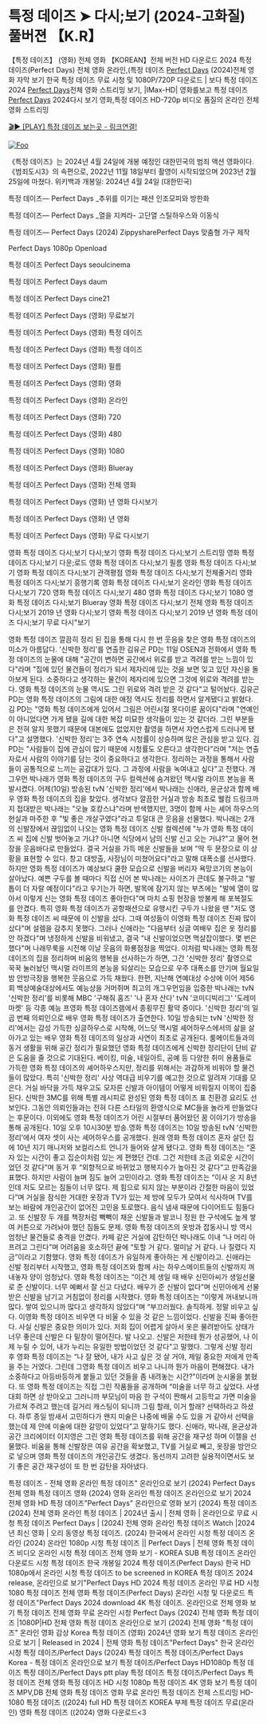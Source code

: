 # 특정 데이즈 ➤ 다시;보기 (2024-고화질) 풀버젼 【K.R】

【특정 데이즈】 (영화) 전체 영화 【KOREAN】전체 버전 HD 다운로드 2024 특정 데이즈(Perfect Days) 전체 영화 온라인,(특정 데이즈 [Perfect Days](https://jpflix.cloud/ko/movie/976893) (2024)전체 영화 자막 보기 한국 특정 데이즈 무료 시청 및 1080P/720P 다운로드 | 보다 특정 데이즈 2024 [Perfect Days](https://jpflix.cloud/ko/movie/976893)전체 영화 스트리밍 보기, |IMax-HD| 영화를보고 특정 데이즈 [Perfect Days](https://jpflix.cloud/ko/movie/976893) 2024다시 보기 영화,특정 데이즈 HD-720p 비디오 품질의 온라인 전체 영화 스트리밍


[🎬▶ [PLAY] 특정 데이즈 보는곳 - 링크연결!](https://jpflix.cloud/ko/movie/976893)


<a href="https://jpflix.cloud/ko/movie/976893" rel="nofollow"><img src="https://camo.githubusercontent.com/917e6ed5c302499242165dcc02bdbce85c075fd21b35918eb9c0b771855261b8/68747470733a2f2f7374617469632e7769787374617469632e636f6d2f6d656469612f6232343966395f61646163386637306662336634356238383639313639366337376465313866337e6d76322e676966" alt="Foo" style="max-width: 100%;"></a>


《특정 데이즈》는 2024년 4월 24일에 개봉 예정인 대한민국의 범죄 액션 영화이다.《범죄도시3》의 속편으로, 2022년 11월 18일부터 촬영이 시작되었으며 2023년 2월 25일에 마쳤다. 위키백과 개봉일: 2024년 4월 24일 (대한민국)

특정 데이즈— Perfect Days _추위를 이기는 패션 인조모피와 방한화

특정 데이즈— Perfect Days _열을 지켜라- 고단열 스틸하우스와 이동식

특정 데이즈— Perfect Days (2024) ZippysharePerfect Days 맞춤형 가구 제작

Perfect Days 1080p Openload

특정 데이즈 Perfect Days seoulcinema

특정 데이즈 Perfect Days daum

특정 데이즈 Perfect Days cine21

특정 데이즈 Perfect Days (영화) 무료보기

특정 데이즈 Perfect Days (영화) 특정 데이즈

특정 데이즈 Perfect Days (영화) 특정 데이즈

특정 데이즈 Perfect Days (영화) 필름

특정 데이즈 Perfect Days (영화) 영화

특정 데이즈 Perfect Days (영화) 온라인

특정 데이즈 Perfect Days (영화) 720

특정 데이즈 Perfect Days (영화) 480

특정 데이즈 Perfect Days (영화) 1080

특정 데이즈 Perfect Days (영화) Blueray

특정 데이즈 Perfect Days (영화) 전체 영화

특정 데이즈 Perfect Days (영화) 년 영화 다시보기

특정 데이즈 Perfect Days (영화) 년 영화

특정 데이즈 Perfect Days (영화) 무료 다시보기

영화 특정 데이즈 다시;보기 다시;보기 영화 특정 데이즈 다시;보기 스트리밍 영화 특정 데이즈 다시;보기 다운;로드 영화 특정 데이즈 다시;보기 필름 영화 특정 데이즈 다시;보기 영화 특정 데이즈 다시;보기 관객평점 영화 특정 데이즈 다시;보기 전체줄거리 영화 특정 데이즈 다시;보기 흥행기록 영화 특정 데이즈 다시;보기 온라인 영화 특정 데이즈 다시;보기 720 영화 특정 데이즈 다시;보기 480 영화 특정 데이즈 다시;보기 1080 영화 특정 데이즈 다시;보기 Blueray 영화 특정 데이즈 다시;보기 전체 영화 특정 데이즈 다시;보기 2019 년 영화 다시;보기 영화 특정 데이즈 다시;보기 2019 년 영화 특정 데이즈 다시;보기 무료 다시"보기

영화 특정 데이즈 깔끔히 정리 된 집을 통해 다시 한 번 웃음을 찾은 영화 특정 데이즈의 미소가 아름답다. '신박한 정리'를 연출한 김유곤 PD는 11일 OSEN과 전화에서 영화 특정 데이즈의 눈물에 대해 "공간이 변하면 공간에서 위로를 받고 격려를 받는 느낌이 있다"라며 "집에 있던 물건들이 정리가 되서 제자리에 있는 것을 보면 잊고 있던 자신을 돌아보게 된다. 소중하다고 생각하는 물건이 제자리에 있으면 그것에 위로와 격려를 받는다. 영화 특정 데이즈의 눈물 역시도 그린 위로와 격려 받은 것 같다"고 털어놨다. 김유곤 PD는 영화 특정 데이즈의 그림에 대한 애정 역시도 정리를 하면서 알게됐다고 밝혔다. 김 PD는 "영화 특정 데이즈에게 있어서 그림은 어린시절 못다이룬 꿈이다"라며 "연예인이 아니었다면 가게 됐을 길에 대한 복잡 미묘한 생각들이 있는 것 같더라. 그린 부분들은 전혀 알지 못했기 때문에 대본에도 없었지만 촬영을 하면서 자연스럽게 드러나게 됐다"고 설명했다. '신박한 정리'는 3주 연속 시청률이 상승하며 많은 관심을 받고 있다. 김 PD는 "사람들이 집에 관심이 많기 때문에 시청률도 오른다고 생각한다"라며 "저는 연출자로서 사람의 이야기를 담는 것이 중요하다고 생각한다. 정리하는 과정을 통해서 사람들이 공통적으로 느끼는 공감대가 있다. 그 과정에 사람을 녹여내고 싶다"고 전했다. 개그우먼 박나래가 영화 특정 데이즈의 구두 컬렉션에 숨겨왔던 맥시멀 라이프 본능을 폭발시켰다. 어제(10일) 방송된 tvN '신박한 정리'에서 박나래는 신애라, 윤균상과 함께 배우 영화 특정 데이즈의 집을 찾았다. 생각보다 깔끔한 거실과 방송 최초로 웰컴 드링크까지 접대받은 박나래는 "오늘 호캉스냐"라며 반색했지만, 3명이 함께 사는 셰어 하우스의 현실과 마주한 후 "빛 좋은 개살구였다"라고 투덜대 큰 웃음을 선물했다. 박나래는 2개의 신발장에서 끊임없이 나오는 영화 특정 데이즈 신발 컬렉션에 "누가 영화 특정 데이즈 씨 집에 신발 벗어놓고 가냐? 아니면 식당에서 남의 신발 신고 오는 거냐?"고 물어 현장을 웃음바다로 만들었다. 결국 거실을 가득 메운 신발들을 보며 "딱 두 문장으로 이 상황을 표현할 수 있다. 창고 대방출, 사장님이 미쳤어요다"라고 말해 대폭소를 선사했다. 하지만 영화 특정 데이즈가 예상보다 쿨한 모습으로 신발을 버리자 욕망코기의 본능이 살아났다. 예쁜 구두를 볼 때마다 직접 신어 본 박나래는 사이즈가 큰데도 불구하고 "발톱이 더 자랄 예정이다"라고 우기는가 하면, 발목에 잠기지 않는 부츠에는 "발에 열이 많아서 이렇게 신는 영화 특정 데이즈 좋아한다"며 마치 쇼핑 현장을 방불케 해 포복절도를 안겼다. 특히 영화 특정 데이즈가 공항패션으로 유행시킨 구두가 나왔을 땐 "저도 영화 특정 데이즈 씨 때문에 이 신발을 샀다. 그때 여성들이 이영화 특정 데이즈 진짜 많이 샀다"며 설렘을 감추지 못했다. 그러나 신애라는 "다음부터 싱글 여배우 집은 옷 정리를 안 하겠다"며 냉정하게 신발을 비워냈고, 결국 "내 신발이었으면 멱살잡이했다. 몇 번은 했다"며 나래무룩을 시전해 이날 웃음의 화룡점정을 찍었다. 이처럼 박나래는 영화 특정 데이즈의 집을 정리하며 비움의 행복을 선사하는가 하면, 그간 '신박한 정리' 촬영으로 꾹꾹 눌러놨던 맥시멀 라이프의 본능을 되살리는 모습으로 우주 대폭소를 안기며 월요일 밤 안방극장을 행복한 웃음으로 가득 채웠다. 한편, 지난해 연예대상 수상에 이어 제56회 백상예술대상에서도 예능상을 거머쥐며 최고의 개그우먼임을 입증한 박나래는 tvN '신박한 정리'를 비롯해 MBC '구해줘 홈즈' '나 혼자 산다' tvN '코미디빅리그' '도레미마켓' 등 각종 예능 프영화 특정 데이즈램에서 종횡무진 활약 중이다. '신박한 정리'의 일곱 번째 의뢰인으로 배우 영화 특정 데이즈가 출연한다. 10일 방송되는 tvN '신박한 정리'에서는 감성 가득한 싱글하우스로 시작해, 어느덧 맥시멀 셰어하우스에서의 삶을 살아가고 있는 배우 영화 특정 데이즈의 일상과 사연이 최초로 공개된다. 룸메이트들과의 동거 생활을 위해 공간 정리가 필요했던 영화 특정 데이즈에게 신박한 정리단이 단비 같은 도움을 줄 것으로 기대된다. 베이킹, 미술, 네일아트, 공예 등 다양한 취미 용품들로 가득한 영화 특정 데이즈의 셰어하우스지만, 정리를 위해서는 과감하게 비워야 할 물건들이 많았다. 특히 '신박한 정리' 사상 역대급 비우기를 예고한 것으로 알려져 기대를 모은다. 거실 바닥을 가득 채우고도 모자른 신발과 아이템이 어떻게 비워질지 이목이 집중된다. 신박한 3MC를 위해 특별 레시피로 완성된 영화 특정 데이즈 표 친환경 요리도 선보인다. 그동안 의뢰인들과는 전혀 다른 스타일의 환영식으로 MC들을 놀라게 만들었다는 후문이다. 이외에도 영화 특정 데이즈가 어린 시절부터 품어왔던 꿈 이야기가 방송을 통해 공개된다. 10일 오후 10시30분 방송.영화 특정 데이즈는 10일 방송된 tvN ‘신박한 정리’에서 여자 셋이 사는 셰어하우스를 공개했다. 원래 영화 특정 데이즈 혼자 살던 집에 10년 지기 매니저와 보컬리스트 언니가 들어와 살게 됐다고. 영화 특정 데이즈는 “혼자 있는 시간이 좋고 집순이처럼 있는 게 편했던 건데. 그건 저한테 조금 외로운 시간이었던 것 같다”며 동거 후 “외향적으로 바뀌었고 행복지수가 높아진 것 같다”고 만족감을 표했다. 하지만 사람이 늘며 짐도 늘어 고민이라고. 영화 특정 데이즈는 “이사 온 지 8년인데 저도 모르는 짐들이 너무 많다. 제 힘으로 되지 않는 부분이라 간절한 마음이 있었다”며 거실을 잠식한 거대한 옷장과 TV가 있는 제 방에 모두가 모여서 식사하며 TV를 보는 바람에 개인공간이 없어진 고민을 토로했다. 음식 냄새 때문에 다이어트도 힘들다고. 또 신발장 두 개를 책장처럼 빽빽이 채운 신발들과 발코니 정원 한 구석에도 높게 쌓여 커튼으로 가려놔야 했던 짐들도 문제. 영화 특정 데이즈의 옷방과 잡동사니 방 역시 엄청난 물건들로 충격을 안겼다. 카페 같은 거실에 감탄하던 박나래도 이내 “나 머리 아프려고 그린다”며 어려움을 호소하던 끝에 “토할 거 같다. 멀미날 거 같다. 나 질렸다 지금”이라고 기함했다. 영화 특정 데이즈가 유일하게 좋아하는 게 신발이라고. 신애라는 신발 정리부터 시작했고, 영화 특정 데이즈와 함께 사는 하우스메이트들의 신발까지 꺼내놓자 양이 엄청났다. 영화 특정 데이즈는 “이건 제 생일 때 배우 신민아씨가 생일선물로 준 신발이다. 너무 예뻐서 잘 신고 다녔다. 배우가 준 신발이 없다”며 신민아에게 선물 받은 신발을 남기고 거침없이 정리를 시작했다. 영화 특정 데이즈는 “이렇게 꺼내보니까 많다. 쌓여 있으니까 많다고 생각하지 않았다”며 “부끄러웠다. 솔직하게. 정말 비우고 싶다. 이영화 특정 데이즈 비우면 다 비울 수 있을 것 같은 느낌이었다. 신발을 진짜 좋아한다. 사실 신발은 중요한 의미가 있다. 저희 집이 어렵게 살아서 옷은 물려받아도 상태가 너무 좋은데 신발은 다 밑창이 떨어진다. 발 나오고. 신발은 저한테 뭔가 성공했어, 나 이제 누릴 수 있어, 내가 누리는 유일한 방법이었던 것 같다”고 말했다. 그렇게 신발 정리 후 영화 특정 데이즈는 “나 잘 됐어, 내가 사고 싶은 것 살 거야, 제일 중요한 저에게 만족을 주는 거였다. 그린데 그영화 특정 데이즈 비우고 나니까 뭔가 마음이 편해졌다. 내가 소중하다고 아등바등하게 붙들고 있던 것들을 좀 내려놓는 시간?”이라며 눈시울을 붉혔다. 또 영화 특정 데이즈는 직접 그린 작품들을 공개하며 “미술을 너무 하고 싶었다. 사생대회 하면 상 받아오고 그러니까 부모님이 마음 한 구석이 짠해서 고등학교 가면 미술을 가르쳐 주려고 했는데 길거리 캐스팅이 되니까 그림 할래, 이거 할래? 선택하라고 하셨다. 하루 종일 밤새서 고민하다가 왠지 미술은 나중에 배울 수도 있을 거 같아서 선택을 했는데 제 안에 미술에 대한 갈망이 있었다”고 말하기도 했다. 신애라, 박나래, 윤균상과 공간 크리에이터 이지영은 그린 영화 특정 데이즈를 위해 공간을 재구성 하며 이젤을 선물했다. 비움을 통해 신발장은 여유 공간을 확보했고, TV를 거실로 빼고, 옷장을 방안으로 넣으며 영화 특정 데이즈의 개인공간도 생겼다. 동선까지 고려한 실용적이면서도 보기 좋은 공간 재구성이 또 한 번 감탄을 자아냈다.

특정 데이즈 - 전체 영화 온라인 특정 데이즈" 온라인으로 보기 (2024) Perfect Days 전체 영화 특정 데이즈 영화 (2024) 영화 온라인 특정 데이즈 온라인으로 보기 2024 전체 영화 HD 특정 데이즈"Perfect Days" 온라인으로 영화 보기 (2024) 특정 데이즈 (2024) 전체 영화 온라인 특정 데이즈 | 2024년 출시 | 전체 영화 | 온라인으로 무료 시청 특정 데이즈 Perfect Days | (2024) 전체 영화 온라인 특정 데이즈 Watch |2024년 최신 영화 | 오리 동영상 특정 데이즈. (2024) 한국에서 온라인 시청 특정 데이즈 온라인 (2024) 온라인 1080p 시청 특정 데이즈 || Perfect Days | 전체 영화 특정 데이즈 비디오 온라인 시청 특정 데이즈 전체 영화 보기 - KOREA SUB 특정 데이즈 온라인 다운로드 시청 특정 데이즈 한국 개봉일 2024 특정 데이즈(Perfect Days) 한국 HD 1080p에서 온라인 시청 특정 데이즈 to be screened in KOREA 특정 데이즈 2024 release, 온라인으로 보기"Perfect Days HD 2024 특정 데이즈 온라인 무료 HD 시청 1080 특정 데이즈 전체 영화 특정 데이즈(Perfect Days) 온라인 시청 및 다운로드 특정 데이즈"Perfect Days 2024 download 4K 특정 데이즈. 온라인으로 전체 영화 보기 특정 데이즈 전체 영화 무료 온라인 시청 Perfect Days (2024) 전체 영화 특정 데이즈 |1080P|HD 전체 영화 특정 데이즈 온라인으로 보기 (2024) 전체 영화 "특정 데이즈" 온라인 영화 감상 Korea 특정 데이즈 (영화) 2024년 영화 보기 특정 데이즈 온라인으로 보기 | Released in 2024 | 전체 영화 특정 데이즈"Perfect Days" 한국 온라인 시청 특정 데이즈/Perfect Days (2024) 특정 데이즈 특정 데이즈/Perfect Days Korea - 특정 데이즈 온라인으로 보기 특정 데이즈/Perfect Days HD1080p 특정 데이즈 특정 데이즈/Perfect Days ptt play 특정 데이즈 특정 데이즈/Perfect Days 특정 데이즈 전체 영화 특정 데이즈 HD 시청 1080p 특정 데이즈 4K 영화 보기 특정 데이즈 MPV,DB 전체 영화 특정 데이즈 영화 무료 온라인 특정 데이즈 전체 스트리밍 HD-1080 특정 데이즈 ((2024) full HD 특정 데이즈 KOREA 부제 특정 데이즈 무료(온라인) 영화 특정 데이즈 ((2024) 영화 다운로드<3
